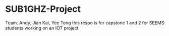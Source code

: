 # SUB1GHZ-Project
Team: Andy, Jian Kai, Yee Tong
this respo is for capstone 1 and 2 for SEEMS students working on an IOT project

